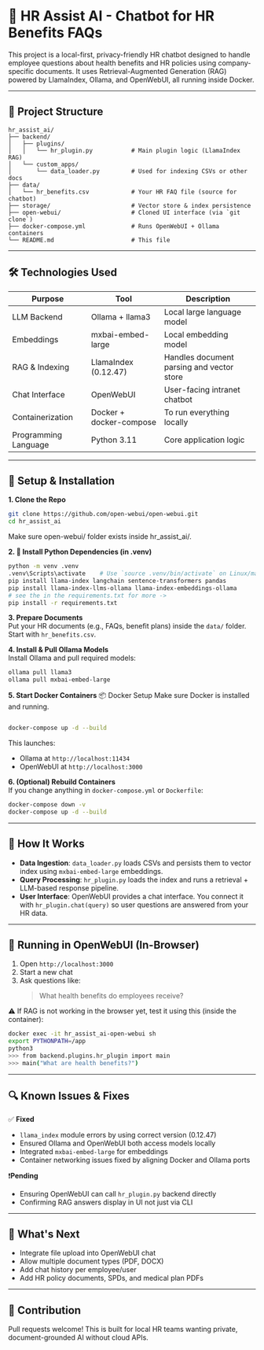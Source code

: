 # 🧠 HR Assist AI - Chatbot for HR Benefits FAQs  
This project is a local-first, privacy-friendly HR chatbot designed to handle employee questions about health benefits and HR policies using company-specific documents. It uses Retrieval-Augmented Generation (RAG) powered by LlamaIndex, Ollama, and OpenWebUI, all running inside Docker.

---

## 📁 Project Structure  

```
hr_assist_ai/
├── backend/
│   ├── plugins/
│   │   └── hr_plugin.py           # Main plugin logic (LlamaIndex RAG)
│   └── custom_apps/
│       └── data_loader.py         # Used for indexing CSVs or other docs
├── data/
│   └── hr_benefits.csv            # Your HR FAQ file (source for chatbot)
├── storage/                       # Vector store & index persistence
├── open-webui/                    # Cloned UI interface (via `git clone`)
├── docker-compose.yml             # Runs OpenWebUI + Ollama containers
└── README.md                      # This file
```
---

## 🛠️ Technologies Used  
| **Purpose**                | **Tool**                | **Description**                                    |
|---------------------------|-------------------------|----------------------------------------------------|
| LLM Backend               | Ollama + llama3         | Local large language model                         |
| Embeddings                | mxbai-embed-large       | Local embedding model                              |
| RAG & Indexing            | LlamaIndex (0.12.47)    | Handles document parsing and vector store          |
| Chat Interface            | OpenWebUI               | User-facing intranet chatbot                       |
| Containerization          | Docker + docker-compose | To run everything locally                          |
| Programming Language      | Python 3.11             | Core application logic                             |

---

## 🔁 Setup & Installation  

**1. Clone the Repo**  
```bash
git clone https://github.com/open-webui/open-webui.git
cd hr_assist_ai
```
Make sure open-webui/ folder exists inside hr_assist_ai/.

**2. 🐍 Install Python Dependencies (in .venv)**  
```bash
python -m venv .venv
.venv\Scripts\activate    # Use `source .venv/bin/activate` on Linux/macOS
pip install llama-index langchain sentence-transformers pandas
pip install llama-index-llms-ollama llama-index-embeddings-ollama
# see the in the requirements.txt for more ->
pip install -r requirements.txt
```

**3. Prepare Documents**  
Put your HR documents (e.g., FAQs, benefit plans) inside the `data/` folder. Start with `hr_benefits.csv`.

**4. Install & Pull Ollama Models**  
Install Ollama and pull required models:  
```bash
ollama pull llama3  
ollama pull mxbai-embed-large  
```

**5. Start Docker Containers** 
📦 Docker Setup
Make sure Docker is installed and running. 
```bash

docker-compose up -d --build 
```  
This launches:  
- Ollama at `http://localhost:11434`  
- OpenWebUI at `http://localhost:3000`

**6. (Optional) Rebuild Containers**  
If you change anything in `docker-compose.yml` or `Dockerfile`:  
```bash
docker-compose down -v  
docker-compose up -d --build  
```

---

## 🧠 How It Works  

- **Data Ingestion**: `data_loader.py` loads CSVs and persists them to vector index using `mxbai-embed-large` embeddings.  
- **Query Processing**: `hr_plugin.py` loads the index and runs a retrieval + LLM-based response pipeline.  
- **User Interface**: OpenWebUI provides a chat interface. You connect it with `hr_plugin.chat(query)` so user questions are answered from your HR data.

---

## 🧪 Running in OpenWebUI (In-Browser)  

1. Open `http://localhost:3000`  
2. Start a new chat  
3. Ask questions like:  
   > What health benefits do employees receive?

⚠️ If RAG is not working in the browser yet, test it using this (inside the container):  
```bash
docker exec -it hr_assist_ai-open-webui sh  
export PYTHONPATH=/app  
python3  
>>> from backend.plugins.hr_plugin import main 
>>> main("What are health benefits?")  
```

---

## 🔍 Known Issues & Fixes  

✅ **Fixed**  
- `llama_index` module errors by using correct version (0.12.47)  
- Ensured Ollama and OpenWebUI both access models locally  
- Integrated `mxbai-embed-large` for embeddings  
- Container networking issues fixed by aligning Docker and Ollama ports  

❗**Pending**  
- Ensuring OpenWebUI can call `hr_plugin.py` backend directly  
- Confirming RAG answers display in UI not just via CLI  

---

## 🚀 What's Next  

- Integrate file upload into OpenWebUI chat  
- Allow multiple document types (PDF, DOCX)  
- Add chat history per employee/user  
- Add HR policy documents, SPDs, and medical plan PDFs  

---

## 🤝 Contribution  
Pull requests welcome! This is built for local HR teams wanting private, document-grounded AI without cloud APIs.